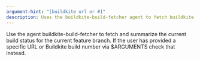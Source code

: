 ```yaml
---
argument-hint: "[buildkite url or #]"
description: Uses the buildkite-build-fetcher agent to fetch buildkite info
---
```


Use the agent buildkite-build-fetcher to fetch and summarize the current build status for the current feature branch. If the user has provided a specific URL or Buildkite build number via $ARGUMENTS check that instead.
